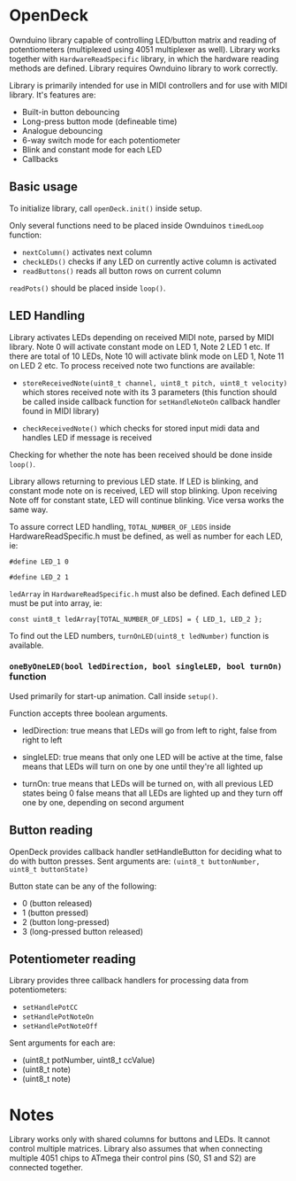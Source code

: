 # OpenDeck

Ownduino library capable of controlling LED/button matrix and reading of potentiometers (multiplexed using 4051 multiplexer as well).
Library works together with `HardwareReadSpecific` library, in which the hardware reading methods are defined. Library requires Ownduino
library to work correctly.

Library is primarily intended for use in MIDI controllers and for use with MIDI library. It's features are:

* Built-in button debouncing
* Long-press button mode (defineable time)
* Analogue debouncing
* 6-way switch mode for each potentiometer
* Blink and constant mode for each LED
* Callbacks


## Basic usage

To initialize library, call `openDeck.init()` inside setup.

Only several functions need to be placed inside Ownduinos `timedLoop` function:

* `nextColumn()` activates next column
* `checkLEDs()` checks if any LED on currently active column is activated
* `readButtons()` reads all button rows on current column

`readPots()` should be placed inside `loop()`.


## LED Handling

Library activates LEDs depending on received MIDI note, parsed by MIDI library. Note 0 will activate constant mode on LED 1, Note 2 LED 1 etc. If there are
total of 10 LEDs, Note 10 will activate blink mode on LED 1, Note 11 on LED 2 etc. To process received note two functions are available:

* `storeReceivedNote(uint8_t channel, uint8_t pitch, uint8_t velocity)` which stores received note with its 3 parameters (this function should be called inside
callback function for `setHandleNoteOn` callback handler found in MIDI library)

* `checkReceivedNote()` which checks for stored input midi data and handles LED if message is received

Checking for whether the note has been received should be done inside `loop()`.

Library allows returning to previous LED state. If LED is blinking, and constant mode note on is received, LED will stop blinking. Upon receiving Note off
for constant state, LED will continue blinking. Vice versa works the same way.

To assure correct LED handling, `TOTAL_NUMBER_OF_LEDS` inside HardwareReadSpecific.h must be defined, as well as number for each LED, ie:

`#define LED_1 0`

`#define LED_2 1`

`ledArray` in `HardwareReadSpecific.h` must also be defined. Each defined LED must be put into array, ie:

`const uint8_t ledArray[TOTAL_NUMBER_OF_LEDS] = { LED_1, LED_2 };`

To find out the LED numbers, `turnOnLED(uint8_t ledNumber)` function is available.

### `oneByOneLED(bool ledDirection, bool singleLED, bool turnOn)` function

Used primarily for start-up animation. Call inside `setup()`.

Function accepts three boolean arguments.
	 
* ledDirection: true means that LEDs will go from left to right, false from right to left

* singleLED: true means that only one LED will be active at the time, false means that LEDs
			   will turn on one by one until they're all lighted up
	
* turnOn: true means that LEDs will be turned on, with all previous LED states being 0
			false means that all LEDs are lighted up and they turn off one by one, depending
			on second argument
	 

## Button reading

OpenDeck provides callback handler setHandleButton for deciding what to do with button presses. Sent arguments are:
`(uint8_t buttonNumber, uint8_t buttonState)`

Button state can be any of the following:

* 0 (button released)
* 1 (button pressed)
* 2 (button long-pressed)
* 3 (long-pressed button released)


## Potentiometer reading

Library provides three callback handlers for processing data from potentiometers:

* `setHandlePotCC`
* `setHandlePotNoteOn`
* `setHandlePotNoteOff`

Sent arguments for each are:
* (uint8_t potNumber, uint8_t ccValue)
* (uint8_t note)
* (uint8_t note)


# Notes

Library works only with shared columns for buttons and LEDs. It cannot control multiple matrices.
Library also assumes that when connecting multiple 4051 chips to ATmega their control pins (S0, S1 and S2)
are connected together.